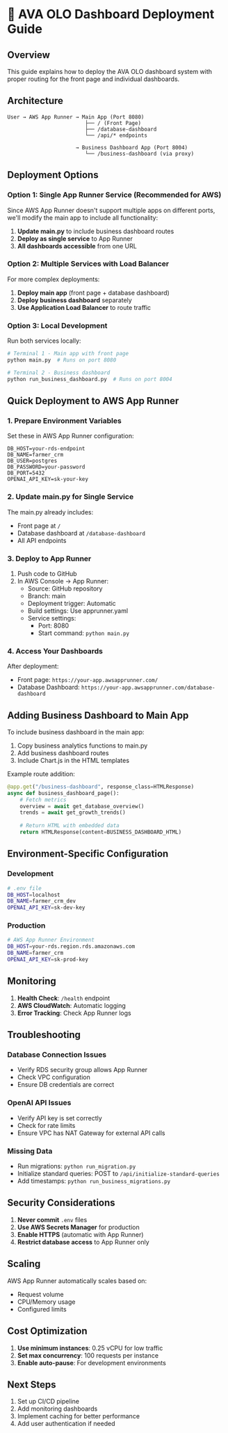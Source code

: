 # 🚀 AVA OLO Dashboard Deployment Guide

## Overview
This guide explains how to deploy the AVA OLO dashboard system with proper routing for the front page and individual dashboards.

## Architecture

```
User → AWS App Runner → Main App (Port 8080)
                         ├── / (Front Page)
                         ├── /database-dashboard
                         └── /api/* endpoints
                         
                      → Business Dashboard App (Port 8004)
                         └── /business-dashboard (via proxy)
```

## Deployment Options

### Option 1: Single App Runner Service (Recommended for AWS)

Since AWS App Runner doesn't support multiple apps on different ports, we'll modify the main app to include all functionality:

1. **Update main.py** to include business dashboard routes
2. **Deploy as single service** to App Runner
3. **All dashboards accessible** from one URL

### Option 2: Multiple Services with Load Balancer

For more complex deployments:

1. **Deploy main app** (front page + database dashboard)
2. **Deploy business dashboard** separately
3. **Use Application Load Balancer** to route traffic

### Option 3: Local Development

Run both services locally:

```bash
# Terminal 1 - Main app with front page
python main.py  # Runs on port 8080

# Terminal 2 - Business dashboard
python run_business_dashboard.py  # Runs on port 8004
```

## Quick Deployment to AWS App Runner

### 1. Prepare Environment Variables

Set these in AWS App Runner configuration:

```
DB_HOST=your-rds-endpoint
DB_NAME=farmer_crm
DB_USER=postgres
DB_PASSWORD=your-password
DB_PORT=5432
OPENAI_API_KEY=sk-your-key
```

### 2. Update main.py for Single Service

The main.py already includes:
- Front page at `/`
- Database dashboard at `/database-dashboard`
- All API endpoints

### 3. Deploy to App Runner

1. Push code to GitHub
2. In AWS Console → App Runner:
   - Source: GitHub repository
   - Branch: main
   - Deployment trigger: Automatic
   - Build settings: Use apprunner.yaml
   - Service settings:
     - Port: 8080
     - Start command: `python main.py`

### 4. Access Your Dashboards

After deployment:
- Front page: `https://your-app.awsapprunner.com/`
- Database Dashboard: `https://your-app.awsapprunner.com/database-dashboard`

## Adding Business Dashboard to Main App

To include business dashboard in the main app:

1. Copy business analytics functions to main.py
2. Add business dashboard routes
3. Include Chart.js in the HTML templates

Example route addition:

```python
@app.get("/business-dashboard", response_class=HTMLResponse)
async def business_dashboard_page():
    # Fetch metrics
    overview = await get_database_overview()
    trends = await get_growth_trends()
    
    # Return HTML with embedded data
    return HTMLResponse(content=BUSINESS_DASHBOARD_HTML)
```

## Environment-Specific Configuration

### Development
```bash
# .env file
DB_HOST=localhost
DB_NAME=farmer_crm_dev
OPENAI_API_KEY=sk-dev-key
```

### Production
```bash
# AWS App Runner Environment
DB_HOST=your-rds.region.rds.amazonaws.com
DB_NAME=farmer_crm
OPENAI_API_KEY=sk-prod-key
```

## Monitoring

1. **Health Check**: `/health` endpoint
2. **AWS CloudWatch**: Automatic logging
3. **Error Tracking**: Check App Runner logs

## Troubleshooting

### Database Connection Issues
- Verify RDS security group allows App Runner
- Check VPC configuration
- Ensure DB credentials are correct

### OpenAI API Issues
- Verify API key is set correctly
- Check for rate limits
- Ensure VPC has NAT Gateway for external API calls

### Missing Data
- Run migrations: `python run_migration.py`
- Initialize standard queries: POST to `/api/initialize-standard-queries`
- Add timestamps: `python run_business_migrations.py`

## Security Considerations

1. **Never commit** `.env` files
2. **Use AWS Secrets Manager** for production
3. **Enable HTTPS** (automatic with App Runner)
4. **Restrict database access** to App Runner only

## Scaling

AWS App Runner automatically scales based on:
- Request volume
- CPU/Memory usage
- Configured limits

## Cost Optimization

1. **Use minimum instances**: 0.25 vCPU for low traffic
2. **Set max concurrency**: 100 requests per instance
3. **Enable auto-pause**: For development environments

## Next Steps

1. Set up CI/CD pipeline
2. Add monitoring dashboards
3. Implement caching for better performance
4. Add user authentication if needed
